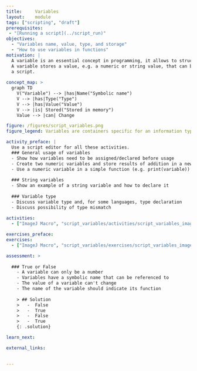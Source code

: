 ```yaml
---
title:     Variables
layout:    module
tags: ["scripting", "draft"]
prerequisites:
 - "[Running a script](../script_run)"
objectives:
  - "Variables name, value, type, and storage"
  - "How to use variables in functions"
motivation: |
  A variable is an essential concept in programming, it allows to structure and generalize a script/program.
  A variable stores a value, e.g. a numeric or string value, that can be used and changed at several occasions in 
  a script. 
  
concept_map: >
  graph TD
    V("Variable") --> |has|Name("Symbolic name")
    V --> |has|Type("Type")
    V --> |has|Value("Value")
    V --> |is| Stored("Stored in memory")
    Value --> |can| Change

figure: /figures/script_variables.png
figure_legend: Variables are containers specific for an information type. Variable names do not contain spaces, should explain their purpose, should be consistent throughout your code, and should adhere to a naming convention. 

activity_preface: |
  Use a script editor for all these activities.
  ### General usage of variables
  - Show how variables need to be assigned/declared before usage
  - Create two numeric variables and store results of addition in a new variable
  - Use a numeric variable in a simple function (e.g. print(variable)) and in an image processing function
  
  ### String variables
  - Show an example of a string variable and how to declare it
  
  ### Variable type
  - Discuss variable type and, for some languages, type declaration
  - Discuss possibility of type mismatch
  
activities:
  - ["ImageJ Macro", "script_variables/activities/script_variables_imagejmacro.ijm", "java"]

exercises_preface: 
exercises:
  - ["ImageJ Macro", "script_variables/exercises/script_variables_imagejmacro.md"]

assessment: >
  
  ### True or False
    - A variable can only be a number
    - Variables have a symbolic name that can be referenced to
    - The value of a variable can't change
    - The name of the variable should indicate its function
    
    > ## Solution
    >   -  False
    >   -  True
    >   -  False
    >   -  True
    {: .solution}

learn_next:

external_links:

 
---
```

 
